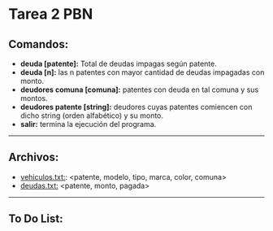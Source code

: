 # Tarea 2 PBN
## **Comandos:**
- **deuda [patente]:** Total de deudas impagas según patente.
- **deuda [n]:** las n patentes con mayor cantidad de deudas impagadas con monto.
- **deudores comuna [comuna]:** patentes con deuda en tal comuna y sus montos.
- **deudores patente [string]:** deudores cuyas patentes comiencen con dicho string (orden alfabético) y su monto.
- **salir:** termina la ejecución del programa.

---

## **Archivos:**
- [vehiculos.txt:](vehiculos.txt): <patente, modelo, tipo, marca, color, comuna>
- [deudas.txt:](deudas.txt) <patente, monto, pagada>
--- 
## **To Do List:**